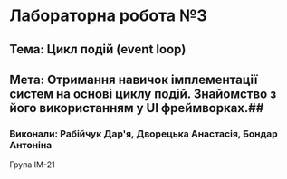 # Лабораторна робота №3 #

## Тема: Цикл подій (event loop)
## Мета: Отримання навичок імплементації систем на основі циклу подій. Знайомство з його використанням у UI фреймворках.##
### Виконали: Рабійчук Дар'я, Дворецька Анастасія, Бондар Антоніна
Група ІМ-21
